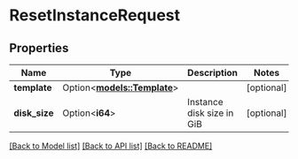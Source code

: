 # ResetInstanceRequest

## Properties

Name | Type | Description | Notes
------------ | ------------- | ------------- | -------------
**template** | Option<[**models::Template**](template.md)> |  | [optional]
**disk_size** | Option<**i64**> | Instance disk size in GiB | [optional]

[[Back to Model list]](../README.md#documentation-for-models) [[Back to API list]](../README.md#documentation-for-api-endpoints) [[Back to README]](../README.md)


